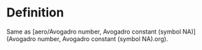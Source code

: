 # Definition

Same as [aero/Avogadro number, Avogadro constant (symbol
NA)](Avogadro number, Avogadro constant (symbol NA).org).

